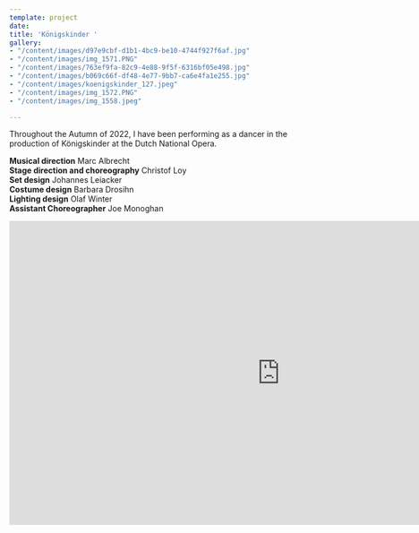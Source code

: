 ```yaml
---
template: project
date: 
title: 'Königskinder '
gallery:
- "/content/images/d97e9cbf-d1b1-4bc9-be10-4744f927f6af.jpg"
- "/content/images/img_1571.PNG"
- "/content/images/763ef9fa-82c9-4e88-9f5f-6316bf05e498.jpg"
- "/content/images/b069c66f-df48-4e77-9bb7-ca6e4fa1e255.jpg"
- "/content/images/koenigskinder_127.jpeg"
- "/content/images/img_1572.PNG"
- "/content/images/img_1558.jpeg"

---
```

Throughout the Autumn of 2022, I have been performing as a dancer in the production of Königskinder at the Dutch National Opera. 

**Musical direction** Marc Albrecht  
**Stage direction and choreography** Christof Loy  
**Set design** Johannes Leiacker  
**Costume design** Barbara Drosihn  
**Lighting design** Olaf Winter  
**Assistant Choreographer** Joe Monoghan

<iframe width="966" height="543" src="https://www.youtube.com/embed/4d0rqLVVWX4" title="Königskinder trailer with Christof Loy | Dutch National Opera" frameborder="0" allow="accelerometer; autoplay; clipboard-write; encrypted-media; gyroscope; picture-in-picture" allowfullscreen></iframe>